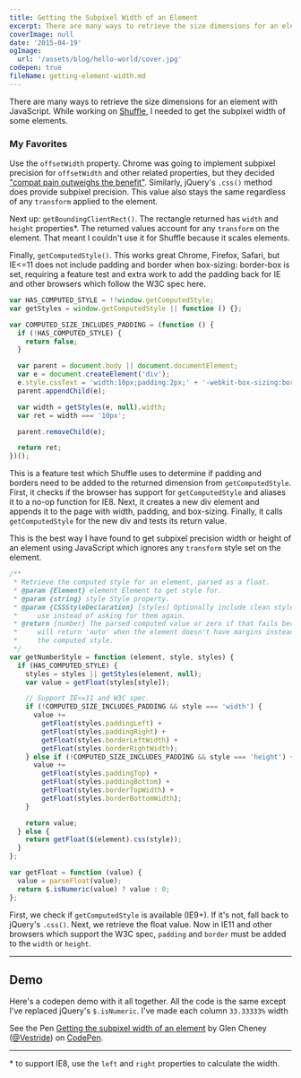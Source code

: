 ```yaml
---
title: Getting the Subpixel Width of an Element
excerpt: There are many ways to retrieve the size dimensions for an element with JavaScript. While working on Shuffle, I needed to get the subpixel width of some elements.
coverImage: null
date: '2015-04-19'
ogImage:
  url: '/assets/blog/hello-world/cover.jpg'
codepen: true
fileName: getting-element-width.md
---
```


There are many ways to retrieve the size dimensions for an element with JavaScript. While working on [Shuffle](http://vestride.github.io/Shuffle/), I needed to get the subpixel width of some elements.

### My Favorites

Use the `offsetWidth` property. Chrome was going to implement subpixel precision for `offsetWidth` and other related properties, but they decided ["compat pain outweighs the benefit"](https://code.google.com/p/chromium/issues/detail?id=360889). Similarly, jQuery's `.css()` method does provide subpixel precision. This value also stays the same regardless of any `transform` applied to the element.

Next up: `getBoundingClientRect()`. The rectangle returned has `width` and `height` properties\*. The returned values account for any `transform` on the element. That meant I couldn't use it for Shuffle because it scales elements.

Finally, `getComputedStyle()`. This works great Chrome, Firefox, Safari, but IE<=11 does not include padding and border when box-sizing: border-box is set, requiring a feature test and extra work to add the padding back for IE and other browsers which
follow the W3C spec here.

```js
var HAS_COMPUTED_STYLE = !!window.getComputedStyle;
var getStyles = window.getComputedStyle || function () {};

var COMPUTED_SIZE_INCLUDES_PADDING = (function () {
  if (!HAS_COMPUTED_STYLE) {
    return false;
  }

  var parent = document.body || document.documentElement;
  var e = document.createElement('div');
  e.style.cssText = 'width:10px;padding:2px;' + '-webkit-box-sizing:border-box;box-sizing:border-box;';
  parent.appendChild(e);

  var width = getStyles(e, null).width;
  var ret = width === '10px';

  parent.removeChild(e);

  return ret;
})();
```

This is a feature test which Shuffle uses to determine if padding and borders need to be added to the returned dimension from `getComputedStyle`. First, it checks if the browser has support for `getComputedStyle` and aliases it to a no-op function for IE8. Next, it creates a new div element and appends it to the page with width, padding, and box-sizing. Finally, it calls `getComputedStyle` for the new div and tests its return value.

This is the best way I have found to get subpixel precision width or height of an element using JavaScript which ignores any `transform` style set on the element.

```js
/**
 * Retrieve the computed style for an element, parsed as a float.
 * @param {Element} element Element to get style for.
 * @param {string} style Style property.
 * @param {CSSStyleDeclaration} [styles] Optionally include clean styles to
 *     use instead of asking for them again.
 * @return {number} The parsed computed value or zero if that fails because IE
 *     will return 'auto' when the element doesn't have margins instead of
 *     the computed style.
 */
var getNumberStyle = function (element, style, styles) {
  if (HAS_COMPUTED_STYLE) {
    styles = styles || getStyles(element, null);
    var value = getFloat(styles[style]);

    // Support IE<=11 and W3C spec.
    if (!COMPUTED_SIZE_INCLUDES_PADDING && style === 'width') {
      value +=
        getFloat(styles.paddingLeft) +
        getFloat(styles.paddingRight) +
        getFloat(styles.borderLeftWidth) +
        getFloat(styles.borderRightWidth);
    } else if (!COMPUTED_SIZE_INCLUDES_PADDING && style === 'height') {
      value +=
        getFloat(styles.paddingTop) +
        getFloat(styles.paddingBottom) +
        getFloat(styles.borderTopWidth) +
        getFloat(styles.borderBottomWidth);
    }

    return value;
  } else {
    return getFloat($(element).css(style));
  }
};

var getFloat = function (value) {
  value = parseFloat(value);
  return $.isNumeric(value) ? value : 0;
};
```

First, we check if `getComputedStyle` is available (IE9+). If it's not, fall back to jQuery's `.css()`. Next, we retrieve the float value. Now in IE11 and other browsers which support the W3C spec, `padding` and `border` must be added to the `width` or `height`.

---

## Demo

Here's a codepen demo with it all together. All the code is the same except I've replaced jQuery's `$.isNumeric`. I've made each column `33.33333%` width

<p data-height="200" data-theme-id="14323" data-slug-hash="dobEWJ" data-default-tab="result" data-user="Vestride" class='codepen'>See the Pen <a href='http://codepen.io/Vestride/pen/dobEWJ/'>Getting the subpixel width of an element</a> by Glen Cheney (<a href='http://codepen.io/Vestride'>@Vestride</a>) on <a href='http://codepen.io'>CodePen</a>.</p>

---

\* to support IE8, use the `left` and `right` properties to calculate the width.
